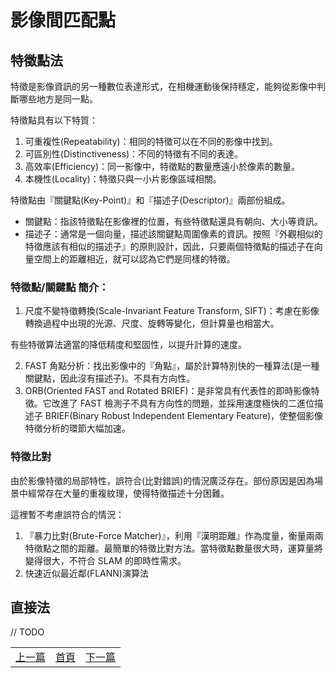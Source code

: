 # 影像間匹配點

## 特徵點法

特徵是影像資訊的另一種數位表達形式，在相機運動後保持穩定，能夠從影像中判斷哪些地方是同一點。

特徵點具有以下特質：

1. 可重複性(Repeatability)：相同的特徵可以在不同的影像中找到。
2. 可區別性(Distinctiveness)：不同的特徵有不同的表達。
3. 高效率(Efficiency)：同一影像中，特徵點的數量應遠小於像素的數量。
4. 本機性(Locality)：特徵只與一小片影像區域相關。

特徵點由『關鍵點(Key-Point)』和『描述子(Descriptor)』兩部份組成。

* 關鍵點：指該特徵點在影像裡的位置，有些特徵點還具有朝向、大小等資訊。
* 描述子：通常是一個向量，描述該關鍵點周圍像素的資訊。按照『外觀相似的特徵應該有相似的描述子』的原則設計，因此，只要兩個特徵點的描述子在向量空間上的距離相近，就可以認為它們是同樣的特徵。

### 特徵點/關鍵點 簡介：

1. 尺度不變特徵轉換(Scale-Invariant Feature Transform, SIFT)：考慮在影像轉換過程中出現的光源、尺度、旋轉等變化，但計算量也相當大。

有些特徵算法適當的降低精度和堅固性，以提升計算的速度。

2. FAST 角點分析：找出影像中的『角點』，屬於計算特別快的一種算法(是一種關鍵點，因此沒有描述子)。不具有方向性。
3. ORB(Oriented FAST and Rotated BRIEF)：是非常具有代表性的即時影像特徵。它改進了 FAST 檢測子不具有方向性的問題，並採用速度極快的二進位描述子 BRIEF(Binary Robust Independent Elementary Feature)，使整個影像特徵分析的環節大幅加速。

### 特徵比對

由於影像特徵的局部特性，誤符合(比對錯誤)的情況廣泛存在。部份原因是因為場景中經常存在大量的重複紋理，使得特徵描述十分困難。

這裡暫不考慮誤符合的情況：

1. 『暴力比對(Brute-Force Matcher)』，利用『漢明距離』作為度量，衡量兩兩特徵點之間的距離。最簡單的特徵比對方法。當特徵點數量很大時，運算量將變得很大，不符合 SLAM 的即時性需求。
2. 快速近似最近鄰(FLANN)演算法

## 直接法

// TODO

<table>
  <tr>
    <td><a href="https://j32u4ukh.github.io/SLAM13/class4.html">上一篇</a></td>
    <td><a href="https://j32u4ukh.github.io/SLAM13/">首頁</a></td>
    <td><a href="https://j32u4ukh.github.io/SLAM13/class6.html">下一篇</a></td>
  </tr>
</table>